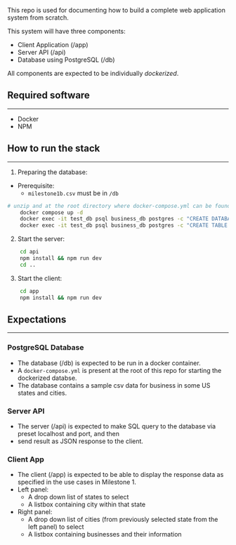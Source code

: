This repo is used for documenting how to build a complete web application system from scratch.

This system will have three components:
- Client Application (/app)
- Server API (/api)
- Database using PostgreSQL (/db)

All components are expected to be individually *dockerized*.

## Required software
---

- Docker
- NPM

## How to run the stack
---
1. Preparing the database:
- Prerequisite:
    - `milestone1b.csv` must be in `/db`
```sh
# unzip and at the root directory where docker-compose.yml can be found, run:
    docker compose up -d
    docker exec -it test_db psql business_db postgres -c "CREATE DATABASE my_db;"
    docker exec -it test_db psql business_db postgres -c "CREATE TABLE IF NOT EXISTS business (name VARCHAR(80), state VARCHAR (2), city VARCHAR (50)); COPY business (name, state, city) FROM '/data/business.csv' DELIMITER ',' CSV;"
```

2. Start the server:
```sh
    cd api
    npm install && npm run dev
    cd ..
```

3. Start the client:
```sh
    cd app
    npm install && npm run dev
```

## Expectations
---
### PostgreSQL Database

- The database (/db) is expected to be run in a docker container.
- A `docker-compose.yml` is present at the root of this repo for starting the dockerized databse.
- The database contains a sample csv data for business in some US states and cities.

### Server API

- The server (/api) is expected to make SQL query to the database via preset localhost and port, and then
- send result as JSON response to the client.

### Client App

- The client (/app) is expected to be able to display the response data as specified in the use cases in Milestone 1.
- Left panel:
    - A drop down list of states to select
    - A listbox containing city within that state
- Right panel:
    - A drop down list of cities (from previously selected state from the left panel) to select
    - A listbox containing businesses and their information

